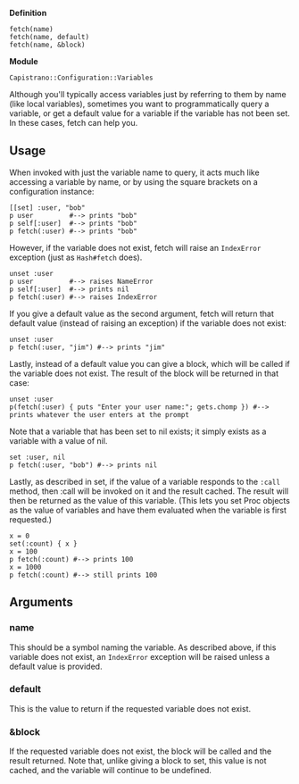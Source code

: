 **Definition**

    fetch(name) 
    fetch(name, default) 
    fetch(name, &block) 

**Module**

    Capistrano::Configuration::Variables 

Although you'll typically access variables just by referring to them by name (like local variables), sometimes you want to programmatically query a variable, or get a default value for a variable if the variable has not been set. In these cases, fetch can help you.

## Usage

When invoked with just the variable name to query, it acts much like accessing a variable by name, or by using the square brackets on a configuration instance:

    [[set] :user, "bob"
    p user         #--> prints "bob"
    p self[:user]  #--> prints "bob"
    p fetch(:user) #--> prints "bob"

However, if the variable does not exist, fetch will raise an `IndexError` exception (just as `Hash#fetch` does).

    unset :user
    p user         #--> raises NameError
    p self[:user]  #--> prints nil
    p fetch(:user) #--> raises IndexError

If you give a default value as the second argument, fetch will return that default value (instead of raising an exception) if the variable does not exist:

    unset :user
    p fetch(:user, "jim") #--> prints "jim"

Lastly, instead of a default value you can give a block, which will be called if the variable does not exist. The result of the block will be returned in that case:

    unset :user
    p(fetch(:user) { puts "Enter your user name:"; gets.chomp }) #--> prints whatever the user enters at the prompt

Note that a variable that has been set to nil exists; it simply exists as a variable with a value of nil.

    set :user, nil
    p fetch(:user, "bob") #--> prints nil

Lastly, as described in set, if the value of a variable responds to the `:call` method, then :call will be invoked on it and the result cached. The result will then be returned as the value of this variable. (This lets you set Proc objects as the value of variables and have them evaluated when the variable is first requested.)

    x = 0
    set(:count) { x }
    x = 100
    p fetch(:count) #--> prints 100
    x = 1000
    p fetch(:count) #--> still prints 100


## Arguments

### name

This should be a symbol naming the variable. As described above, if this variable does not exist, an `IndexError` exception will be raised unless a default value is provided.

### default

This is the value to return if the requested variable does not exist.

### &block

If the requested variable does not exist, the block will be called and the result returned. Note that, unlike giving a block to set, this value is not cached, and the variable will continue to be undefined.
